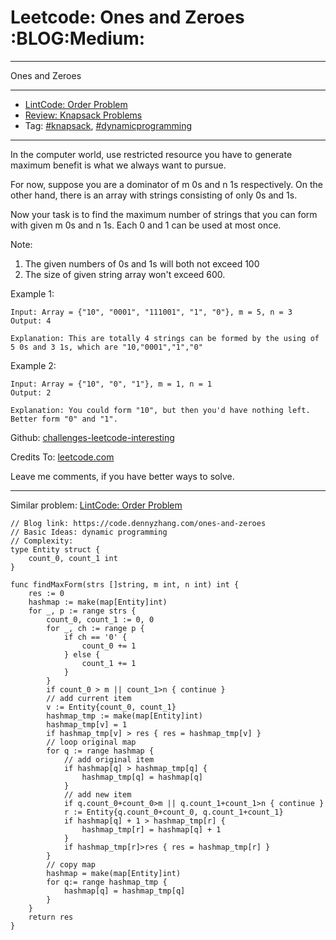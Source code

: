 # Leetcode: Ones and Zeroes     :BLOG:Medium:


---

Ones and Zeroes  

---

-   [LintCode: Order Problem](https://code.dennyzhang.com/order-problem)
-   [Review: Knapsack Problems](https://code.dennyzhang.com/review-knapsack)
-   Tag: [#knapsack](https://code.dennyzhang.com/tag/knapsack), [#dynamicprogramming](https://code.dennyzhang.com/tag/dynamicprogramming)

---

In the computer world, use restricted resource you have to generate maximum benefit is what we always want to pursue.  

For now, suppose you are a dominator of m 0s and n 1s respectively. On the other hand, there is an array with strings consisting of only 0s and 1s.  

Now your task is to find the maximum number of strings that you can form with given m 0s and n 1s. Each 0 and 1 can be used at most once.  

Note:  
1.  The given numbers of 0s and 1s will both not exceed 100
2.  The size of given string array won't exceed 600.

Example 1:  

    Input: Array = {"10", "0001", "111001", "1", "0"}, m = 5, n = 3
    Output: 4
    
    Explanation: This are totally 4 strings can be formed by the using of 5 0s and 3 1s, which are "10,"0001","1","0"

Example 2:  

    Input: Array = {"10", "0", "1"}, m = 1, n = 1
    Output: 2
    
    Explanation: You could form "10", but then you'd have nothing left. Better form "0" and "1".

Github: [challenges-leetcode-interesting](https://github.com/DennyZhang/challenges-leetcode-interesting/tree/master/ones-and-zeroes)  

Credits To: [leetcode.com](https://leetcode.com/problems/ones-and-zeroes/description/)  

Leave me comments, if you have better ways to solve.  

---

Similar problem: [LintCode: Order Problem](https://code.dennyzhang.com/order-problem)  

    // Blog link: https://code.dennyzhang.com/ones-and-zeroes
    // Basic Ideas: dynamic programming
    // Complexity: 
    type Entity struct {
        count_0, count_1 int
    }
    
    func findMaxForm(strs []string, m int, n int) int {
        res := 0
        hashmap := make(map[Entity]int)
        for _, p := range strs {
            count_0, count_1 := 0, 0
            for _, ch := range p {
                if ch == '0' { 
                    count_0 += 1
                } else {
                    count_1 += 1
                }
            }
            if count_0 > m || count_1>n { continue }
            // add current item
            v := Entity{count_0, count_1}
            hashmap_tmp := make(map[Entity]int)
            hashmap_tmp[v] = 1
            if hashmap_tmp[v] > res { res = hashmap_tmp[v] }
            // loop original map
            for q := range hashmap {
                // add original item
                if hashmap[q] > hashmap_tmp[q] { 
                    hashmap_tmp[q] = hashmap[q]
                }
                // add new item
                if q.count_0+count_0>m || q.count_1+count_1>n { continue }
                r := Entity{q.count_0+count_0, q.count_1+count_1}
                if hashmap[q] + 1 > hashmap_tmp[r] {
                    hashmap_tmp[r] = hashmap[q] + 1
                }
                if hashmap_tmp[r]>res { res = hashmap_tmp[r] }
            }
            // copy map
            hashmap = make(map[Entity]int)
            for q:= range hashmap_tmp {
                hashmap[q] = hashmap_tmp[q]
            }
        }
        return res
    }